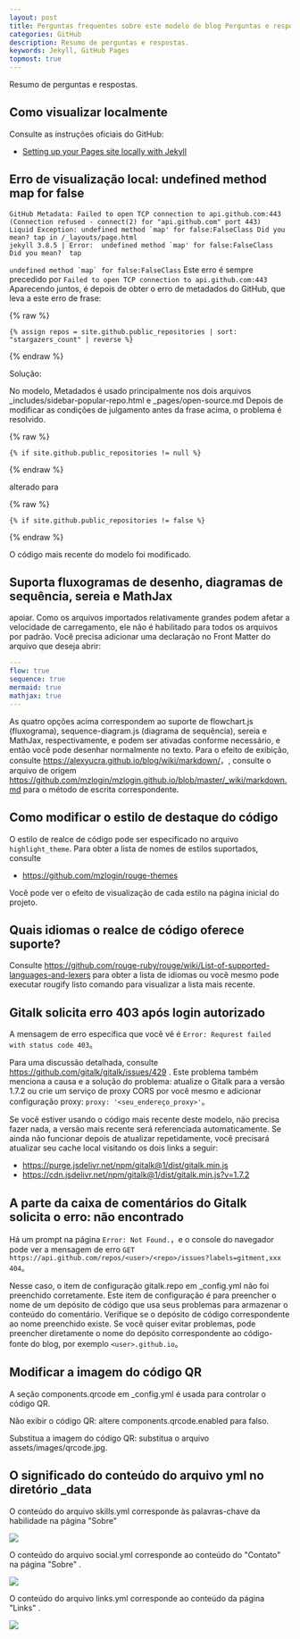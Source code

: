 ```yaml
---
layout: post
title: Perguntas frequentes sobre este modelo de blog Perguntas e respostas - Q & A
categories: GitHub
description: Resumo de perguntas e respostas.
keywords: Jekyll, GitHub Pages
topmost: true
---
```


Resumo de perguntas e respostas.

## Como visualizar localmente

Consulte as instruções oficiais do GitHub:

- [Setting up your Pages site locally with Jekyll](https://help.github.com/articles/setting-up-your-pages-site-locally-with-jekyll/)

## Erro de visualização local: undefined method map for false

```
GitHub Metadata: Failed to open TCP connection to api.github.com:443 (Connection refused - connect(2) for "api.github.com" port 443)
Liquid Exception: undefined method `map' for false:FalseClass Did you mean? tap in /_layouts/page.html
jekyll 3.8.5 | Error:  undefined method `map' for false:FalseClass
Did you mean?  tap
```

``undefined method `map` for false:FalseClass`` Este erro é sempre precedido por `Failed to open TCP connection to api.github.com:443` Aparecendo juntos, é depois de obter o erro de metadados do GitHub, que leva a este erro de frase:

{% raw %}
```liquid
{% assign repos = site.github.public_repositories | sort: "stargazers_count" | reverse %}
```
{% endraw %}

Solução:

No modelo, Metadados é usado principalmente nos dois arquivos _includes/sidebar-popular-repo.html e _pages/open-source.md Depois de modificar as condições de julgamento antes da frase acima, o problema é resolvido.

{% raw %}
```liquid
{% if site.github.public_repositories != null %}
```
{% endraw %}

alterado para

{% raw %}
```liquid
{% if site.github.public_repositories != false %}
```
{% endraw %}

O código mais recente do modelo foi modificado.

## Suporta fluxogramas de desenho, diagramas de sequência, sereia e MathJax

apoiar. Como os arquivos importados relativamente grandes podem afetar a velocidade de carregamento, ele não é habilitado para todos os arquivos por padrão. Você precisa adicionar uma declaração no Front Matter do arquivo que deseja abrir:

```yaml
---
flow: true
sequence: true
mermaid: true
mathjax: true
---
```

As quatro opções acima correspondem ao suporte de flowchart.js (fluxograma), sequence-diagram.js (diagrama de sequência), sereia e MathJax, respectivamente, e podem ser ativadas conforme necessário, e então você pode desenhar normalmente no texto. Para o efeito de exibição, consulte <https://alexyucra.github.io/blog/wiki/markdown/>，, consulte o arquivo de origem <https://github.com/mzlogin/mzlogin.github.io/blob/master/_wiki/markdown.md> para o método de escrita correspondente.

## Como modificar o estilo de destaque do código

O estilo de realce de código pode ser especificado no arquivo `highlight_theme`. Para obter a lista de nomes de estilos suportados, consulte

- <https://github.com/mzlogin/rouge-themes>

Você pode ver o efeito de visualização de cada estilo na página inicial do projeto.

## Quais idiomas o realce de código oferece suporte?

Consulte <https://github.com/rouge-ruby/rouge/wiki/List-of-supported-languages-and-lexers> para obter a lista de idiomas ou você mesmo pode executar rougify listo comando para visualizar a lista mais recente.

## Gitalk solicita erro 403 após login autorizado

A mensagem de erro específica que você vê é `Error: Requrest failed with status code 403`。

Para uma discussão detalhada, consulte <https://github.com/gitalk/gitalk/issues/429> . Este problema também menciona a causa e a solução do problema: atualize o Gitalk para a versão 1.7.2 ou crie um serviço de proxy CORS por você mesmo e adicionar configuração proxy: `proxy: '<seu_endereço_proxy>'`。

Se você estiver usando o código mais recente deste modelo, não precisa fazer nada, a versão mais recente será referenciada automaticamente. Se ainda não funcionar depois de atualizar repetidamente, você precisará atualizar seu cache local visitando os dois links a seguir:

- <https://purge.jsdelivr.net/npm/gitalk@1/dist/gitalk.min.js>
- <https://cdn.jsdelivr.net/npm/gitalk@1/dist/gitalk.min.js?v=1.7.2>

## A parte da caixa de comentários do Gitalk solicita o erro: não encontrado

Há um prompt na página `Error: Not Found.`，e o console do navegador pode ver a mensagem de erro `GET https://api.github.com/repos/<user>/<repo>/issues?labels=gitment,xxx 404`。

Nesse caso, o item de configuração gitalk.repo em _config.yml não foi preenchido corretamente. Este item de configuração é para preencher o nome de um depósito de código que usa seus problemas para armazenar o conteúdo do comentário. Verifique se o depósito de código correspondente ao nome preenchido existe. Se você quiser evitar problemas, pode preencher diretamente o nome do depósito correspondente ao código-fonte do blog, por exemplo `<user>.github.io`。

## Modificar a imagem do código QR

A seção components.qrcode em _config.yml é usada para controlar o código QR.

Não exibir o código QR: altere components.qrcode.enabled para falso.

Substitua a imagem do código QR: substitua o arquivo assets/images/qrcode.jpg.

## O significado do conteúdo do arquivo yml no diretório _data

O conteúdo do arquivo skills.yml corresponde às palavras-chave da habilidade na página "Sobre"

![](/images/posts/template/skills.yml.png)

O conteúdo do arquivo social.yml corresponde ao conteúdo do "Contato" na página "Sobre" .

![](/images/posts/template/social.yml.png)

O conteúdo do arquivo links.yml corresponde ao conteúdo da página "Links" .

![](/images/posts/template/links.yml.png)

[1]: https://mazhuang.org/about/
[2]: https://mazhuang.org/links/
